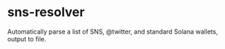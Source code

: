 # sns-resolver
Automatically parse a list of SNS, @twitter, and standard Solana wallets, output to file. 
